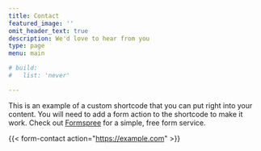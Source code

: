 ```yaml
---
title: Contact
featured_image: ''
omit_header_text: true
description: We'd love to hear from you
type: page
menu: main

# build:
#   list: 'never'

---
```



This is an example of a custom shortcode that you can put right into your content. You will need to add a form action to the shortcode to make it work. Check out [Formspree](https://formspree.io/) for a simple, free form service. 

{{< form-contact action="https://example.com"  >}}
